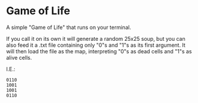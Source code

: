 # Game of Life
A simple "Game of Life" that runs on your terminal.

If you call it on its own it will generate a random 25x25 soup, 
but you can also feed it a .txt file containing only "0"s and "1"s as its first argument.
It will then load the file as the map, interpreting "0"s as dead cells and "1"s as alive cells.

I.E.:
```
0110
1001
1001
0110
```
